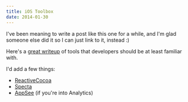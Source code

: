 ```yaml
---
title: iOS Toolbox
date: 2014-01-30
---
```


I've been meaning to write a post like this one for a while, and I'm glad someone else did it so I can just link to it, instead :)

Here's a [great writeup](http://edsancha.com/blog/2014/01/28/whats-in-my-iOS-toolbox.html) of tools that developers should be at least familiar with.

I'd add a few things:

- [ReactiveCocoa](https://github.com/ReactiveCocoa/ReactiveCocoa)
- [Specta](https://github.com/specta/specta)
- [AppSee](http://www.appsee.com) (if you're into Analytics)
